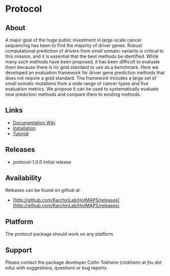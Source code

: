 # Protocol

## About

A major goal of the huge public investment in large-scale cancer sequencing has been to find the majority of driver genes.  Robust computational prediction of drivers from small somatic variants is critical to this mission, and it is essential that the best methods be identified.  While many such methods have been proposed, it has been difficult to evaluate them because there is no gold standard to use as a benchmark.  Here we developed an evaluation framework for driver gene prediction methods that does not require a gold standard.  The framework includes a large set of small somatic mutations from a wide range of cancer types and five evaluation metrics.  We propose it can be used to systematically evaluate new prediction methods and compare them to existing methods.  

## Links

* [Documentation Wiki](http://github.com/KarchinLab/protocol/wiki/Home)
* [Installation](http://github.com/KarchinLab/protocol/wiki/Installation)
* [Tutorial](http://github.com/KarchinLab/protocol/wiki/Tutorial)

## Releases

* protocol-1.0.0 Initial release

## Availability

Releases can be found on github at

* [http://github.com/KarchinLab/HotMAPS/releases](http://github.com/KarchinLab/HotMAPS/releases)

## Platform

The protocol package should work on any platform.

## Support

Please contact the package developer Collin Tokheim (ctokheim at jhu dot edu) with suggestions, questions or bug reports.
